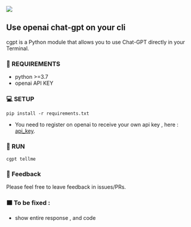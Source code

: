 ![](https://visitor-badge.glitch.me/badge?page_id=Aina15-DT.cli-gpt)

## Use openai chat-gpt on your cli
cgpt is a Python module that allows you to use Chat-GPT directly in your Terminal.

### 🔨 REQUIREMENTS

- python >=3.7
- openai API KEY

### 💻 SETUP

```
pip install -r requirements.txt

```

- You need to register on openai to receive your own api key , here : [api_key](https://platform.openai.com/account/api-keys).


### 🚀 RUN

```
cgpt tellme

```

### 💚 Feedback

Please feel free to leave feedback in issues/PRs.

### 🟧 To be fixed :

- show entire response , and code
